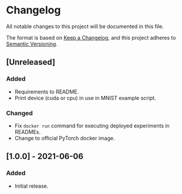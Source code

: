 # Changelog

All notable changes to this project will be documented in this file.

The format is based on [Keep a Changelog](https://keepachangelog.com/en/1.0.0/),
and this project adheres to [Semantic Versioning](https://semver.org/spec/v2.0.0.html).

## [Unreleased]

### Added

- Requirements to README.
- Print device (cuda or cpu) in use in MNIST example script.

### Changed

- Fix `docker run` command for executing deployed experiments in READMEs.
- Change to official PyTorch docker image.

## [1.0.0] - 2021-06-06

### Added

- Initial release.

